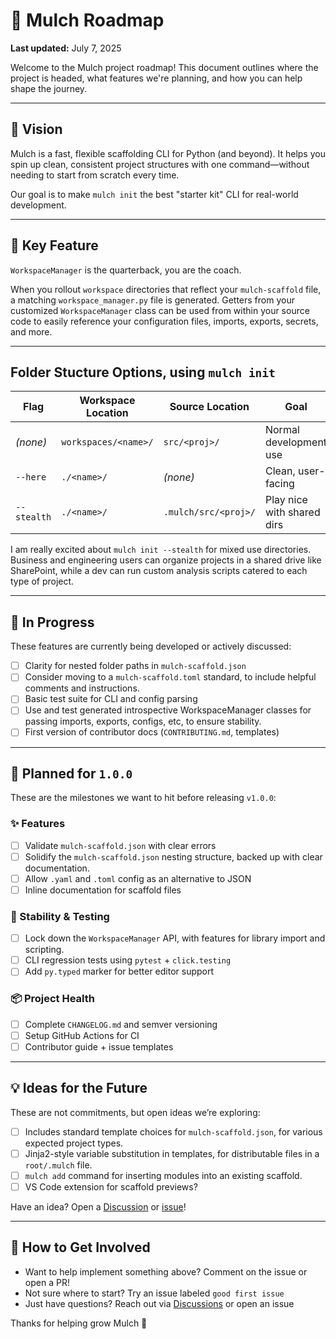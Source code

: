 # 🌱 Mulch Roadmap

**Last updated:** July 7, 2025

Welcome to the Mulch project roadmap! This document outlines where the project is headed, what features we're planning, and how you can help shape the journey.

---

## 🌟 Vision

Mulch is a fast, flexible scaffolding CLI for Python (and beyond). It helps you spin up clean, consistent project structures with one command—without needing to start from scratch every time.

Our goal is to make `mulch init` the best "starter kit" CLI for real-world development.

---

## 🔑 Key Feature

`WorkspaceManager` is the quarterback, you are the coach.
 
When you rollout `workspace` directories that reflect your `mulch-scaffold` file, a matching `workspace_manager.py` file is generated. Getters from your customized `WorkspaceManager` class can be used from within your source code to easily reference your configuration files, imports, exports, secrets, and more.

---

## Folder Stucture Options, using `mulch init`

| Flag        | Workspace Location   | Source Location      | Goal                        |
| ----------- | -------------------- | -------------------- | --------------------------- |
| *(none)*    | `workspaces/<name>/` | `src/<proj>/`        | Normal development use      |
| `--here`    | `./<name>/`          | *(none)*             | Clean, user-facing          |
| `--stealth` | `./<name>/`          | `.mulch/src/<proj>/` | Play nice with shared dirs  |

I am really excited about `mulch init --stealth` for mixed use directories. Business and engineering users can organize projects in a shared drive like SharePoint, while a dev can run custom analysis scripts catered to each type of project. 


---

## 🚧 In Progress

These features are currently being developed or actively discussed:

- [ ] Clarity for nested folder paths in `mulch-scaffold.json`
- [ ] Consider moving to a `mulch-scaffold.toml` standard, to include helpful comments and instructions.
- [ ] Basic test suite for CLI and config parsing
- [ ] Use and test generated introspective WorkspaceManager classes for passing imports, exports, configs, etc, to ensure stability.
- [ ] First version of contributor docs (`CONTRIBUTING.md`, templates)

---

## 🧭 Planned for `1.0.0`

These are the milestones we want to hit before releasing `v1.0.0`:

### ✨ Features
- [ ] Validate `mulch-scaffold.json` with clear errors
- [ ] Solidify the `mulch-scaffold.json` nesting structure, backed up with clear documentation.
- [ ] Allow `.yaml` and `.toml` config as an alternative to JSON
- [ ] Inline documentation for scaffold files

### 🔐 Stability & Testing
- [ ] Lock down the `WorkspaceManager` API, with features for library import and scripting.
- [ ] CLI regression tests using `pytest` + `click.testing`
- [ ] Add `py.typed` marker for better editor support

### 📦 Project Health
- [ ] Complete `CHANGELOG.md` and semver versioning
- [ ] Setup GitHub Actions for CI
- [ ] Contributor guide + issue templates

---

## 💡 Ideas for the Future

These are not commitments, but open ideas we’re exploring:

- [ ] Includes standard template choices for `mulch-scaffold.json`, for various expected project types. 
- [ ] Jinja2-style variable substitution in templates, for distributable files in a `root/.mulch` file.
- [ ] `mulch add` command for inserting modules into an existing scaffold.
- [ ] VS Code extension for scaffold previews?

Have an idea? Open a [Discussion](https://github.com/city-of-memphis-wastewater/mulch/discussions) or [issue](https://github.com/city-of-memphis-wastewater/mulch/issues)!

---

## 🙋 How to Get Involved

- Want to help implement something above? Comment on the issue or open a PR!
- Not sure where to start? Try an issue labeled `good first issue`
- Just have questions? Reach out via [Discussions](...) or open an issue

Thanks for helping grow Mulch 🌱